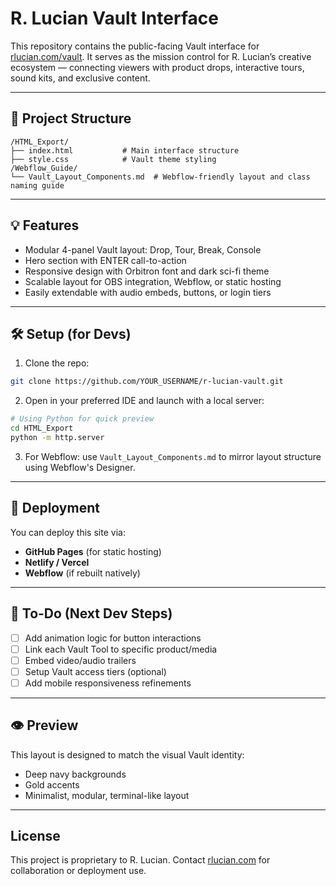 # R. Lucian Vault Interface

This repository contains the public-facing Vault interface for [rlucian.com/vault](https://rlucian.com/vault). It serves as the mission control for R. Lucian’s creative ecosystem — connecting viewers with product drops, interactive tours, sound kits, and exclusive content.

---

## 🔧 Project Structure

```
/HTML_Export/
├── index.html           # Main interface structure
├── style.css            # Vault theme styling
/Webflow_Guide/
└── Vault_Layout_Components.md  # Webflow-friendly layout and class naming guide
```

---

## 💡 Features

- Modular 4-panel Vault layout: Drop, Tour, Break, Console
- Hero section with ENTER call-to-action
- Responsive design with Orbitron font and dark sci-fi theme
- Scalable layout for OBS integration, Webflow, or static hosting
- Easily extendable with audio embeds, buttons, or login tiers

---

## 🛠️ Setup (for Devs)

1. Clone the repo:
```bash
git clone https://github.com/YOUR_USERNAME/r-lucian-vault.git
```

2. Open in your preferred IDE and launch with a local server:
```bash
# Using Python for quick preview
cd HTML_Export
python -m http.server
```

3. For Webflow: use `Vault_Layout_Components.md` to mirror layout structure using Webflow's Designer.

---

## 🚀 Deployment

You can deploy this site via:
- **GitHub Pages** (for static hosting)
- **Netlify / Vercel**
- **Webflow** (if rebuilt natively)

---

## 🎯 To-Do (Next Dev Steps)

- [ ] Add animation logic for button interactions
- [ ] Link each Vault Tool to specific product/media
- [ ] Embed video/audio trailers
- [ ] Setup Vault access tiers (optional)
- [ ] Add mobile responsiveness refinements

---

## 👁️ Preview

This layout is designed to match the visual Vault identity:
- Deep navy backgrounds
- Gold accents
- Minimalist, modular, terminal-like layout

---

## License

This project is proprietary to R. Lucian. Contact [rlucian.com](https://rlucian.com) for collaboration or deployment use.
